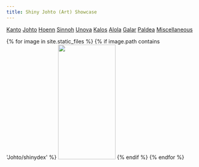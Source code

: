 ```yaml
---
title: Shiny Johto (Art) Showcase
---
```



[Kanto](https://starringsaturn.github.io/ShinyDex/Kanto) [Johto](https://starringsaturn.github.io/ShinyDex/Johto) 
[Hoenn](https://starringsaturn.github.io/ShinyDex/Hoenn) [Sinnoh](https://starringsaturn.github.io/ShinyDex/Sinnoh) 
[Unova](https://starringsaturn.github.io/ShinyDex/Unova) [Kalos](https://starringsaturn.github.io/ShinyDex/Kalos) 
[Alola](https://starringsaturn.github.io/ShinyDex/Alola) [Galar](https://starringsaturn.github.io/ShinyDex/Galar) 
[Paldea](https://starringsaturn.github.io/ShinyDex/Paldea) [Miscellaneous](https://starringsaturn.github.io/ShinyDex/Misc)
<div>
{% for image in site.static_files %}
{% if image.path contains 'Johto/shinydex' %}
<img src="{{ site.baseurl }}{{ image.path }}" width = "150px" height = "300px" />
{% endif %}
{% endfor %}
</div>
